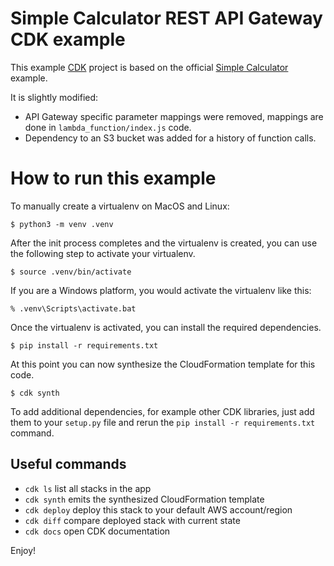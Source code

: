 
# Simple Calculator REST API Gateway CDK example

This example [CDK](https://docs.aws.amazon.com/cdk/api/v2/python/index.html) project is based on the official
[Simple Calculator](https://docs.aws.amazon.com/apigateway/latest/developerguide/simple-calc-nodejs-lambda-function.html) example. 

It is slightly modified:
* API Gateway specific parameter mappings were removed, mappings are done in `lambda_function/index.js` code. 
* Dependency to an S3 bucket was added for a history of function  calls.

# How to run this example

To manually create a virtualenv on MacOS and Linux:

```
$ python3 -m venv .venv
```

After the init process completes and the virtualenv is created, you can use the following
step to activate your virtualenv.

```
$ source .venv/bin/activate
```

If you are a Windows platform, you would activate the virtualenv like this:

```
% .venv\Scripts\activate.bat
```

Once the virtualenv is activated, you can install the required dependencies.

```
$ pip install -r requirements.txt
```

At this point you can now synthesize the CloudFormation template for this code.

```
$ cdk synth
```

To add additional dependencies, for example other CDK libraries, just add
them to your `setup.py` file and rerun the `pip install -r requirements.txt`
command.

## Useful commands

 * `cdk ls`          list all stacks in the app
 * `cdk synth`       emits the synthesized CloudFormation template
 * `cdk deploy`      deploy this stack to your default AWS account/region
 * `cdk diff`        compare deployed stack with current state
 * `cdk docs`        open CDK documentation

Enjoy!
